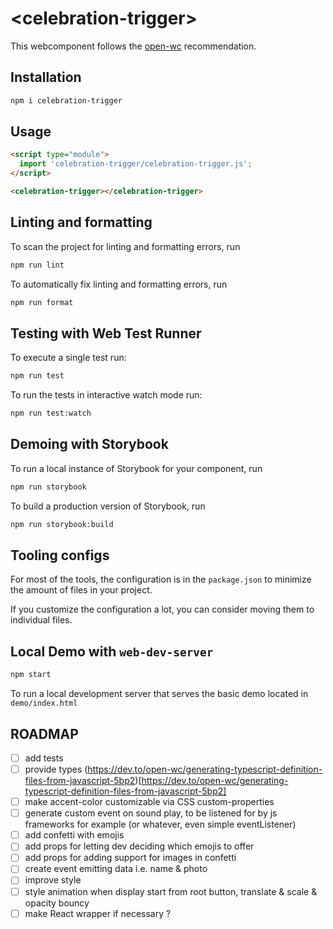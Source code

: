 # \<celebration-trigger>

This webcomponent follows the [open-wc](https://github.com/open-wc/open-wc) recommendation.

## Installation

```bash
npm i celebration-trigger
```

## Usage

```html
<script type="module">
  import 'celebration-trigger/celebration-trigger.js';
</script>

<celebration-trigger></celebration-trigger>
```

## Linting and formatting

To scan the project for linting and formatting errors, run

```bash
npm run lint
```

To automatically fix linting and formatting errors, run

```bash
npm run format
```

## Testing with Web Test Runner

To execute a single test run:

```bash
npm run test
```

To run the tests in interactive watch mode run:

```bash
npm run test:watch
```

## Demoing with Storybook

To run a local instance of Storybook for your component, run

```bash
npm run storybook
```

To build a production version of Storybook, run

```bash
npm run storybook:build
```

## Tooling configs

For most of the tools, the configuration is in the `package.json` to minimize the amount of files in your project.

If you customize the configuration a lot, you can consider moving them to individual files.

## Local Demo with `web-dev-server`

```bash
npm start
```

To run a local development server that serves the basic demo located in `demo/index.html`

## ROADMAP

- [ ] add tests
- [ ] provide types (https://dev.to/open-wc/generating-typescript-definition-files-from-javascript-5bp2)[https://dev.to/open-wc/generating-typescript-definition-files-from-javascript-5bp2]
- [ ] make accent-color customizable via CSS custom-properties
- [ ] generate custom event on sound play, to be listened for by js frameworks for example (or whatever, even simple eventListener)
- [ ] add confetti with emojis
- [ ] add props for letting dev deciding which emojis to offer
- [ ] add props for adding support for images in confetti
- [ ] create event emitting data i.e. name & photo
- [ ] improve style
- [ ] style animation when display start from root button, translate & scale & opacity bouncy
- [ ] make React wrapper if necessary ?
